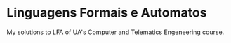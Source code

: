 # Linguagens Formais e Automatos
My solutions to LFA of UA's Computer and Telematics Engeneering course.
